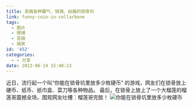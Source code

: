 ```yaml
---
title: 恶搞各种霸气、销魂、凶器的锁骨坑
link: funny-coin-in-collarbone
tags:
  - 图片
  - 微博
  - 恶搞
  - 搞笑
id: '452'
categories:
  - - 分享
date: 2013-06-14 15:48:13
---
```


近日，流行起一个叫“你能在锁骨坑里放多少枚硬币” 的游戏，网友们在锁骨放上硬币、纸币、纸巾盒、菜刀等各种物品。 最后，在锁骨上放上了一个大榴莲的榴莲哥震撼全场，围观网友吐槽：榴莲哥完胜！ ![你能在锁骨坑里放多少枚硬币](http://ww1.sinaimg.cn/bmiddle/909f19a7jw1e5nkkyhqvgj20c89aaas8.jpg)